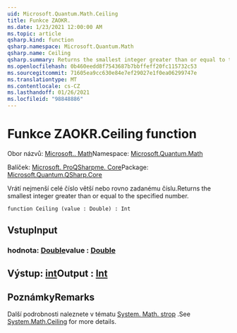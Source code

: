 ```yaml
---
uid: Microsoft.Quantum.Math.Ceiling
title: Funkce ZAOKR.
ms.date: 1/23/2021 12:00:00 AM
ms.topic: article
qsharp.kind: function
qsharp.namespace: Microsoft.Quantum.Math
qsharp.name: Ceiling
qsharp.summary: Returns the smallest integer greater than or equal to the specified number.
ms.openlocfilehash: 0b460eedd8f7543687b7bbffeff20fc115732c53
ms.sourcegitcommit: 71605ea9cc630e84e7ef29027e1f0ea06299747e
ms.translationtype: MT
ms.contentlocale: cs-CZ
ms.lasthandoff: 01/26/2021
ms.locfileid: "98848886"
---
```

# <a name="ceiling-function"></a><span data-ttu-id="78005-102">Funkce ZAOKR.</span><span class="sxs-lookup"><span data-stu-id="78005-102">Ceiling function</span></span>

<span data-ttu-id="78005-103">Obor názvů: [Microsoft.. Math](xref:Microsoft.Quantum.Math)</span><span class="sxs-lookup"><span data-stu-id="78005-103">Namespace: [Microsoft.Quantum.Math](xref:Microsoft.Quantum.Math)</span></span>

<span data-ttu-id="78005-104">Balíček: [Microsoft. ProQSharpme. Core](https://nuget.org/packages/Microsoft.Quantum.QSharp.Core)</span><span class="sxs-lookup"><span data-stu-id="78005-104">Package: [Microsoft.Quantum.QSharp.Core](https://nuget.org/packages/Microsoft.Quantum.QSharp.Core)</span></span>


<span data-ttu-id="78005-105">Vrátí nejmenší celé číslo větší nebo rovno zadanému číslu.</span><span class="sxs-lookup"><span data-stu-id="78005-105">Returns the smallest integer greater than or equal to the specified number.</span></span>

```qsharp
function Ceiling (value : Double) : Int
```


## <a name="input"></a><span data-ttu-id="78005-106">Vstup</span><span class="sxs-lookup"><span data-stu-id="78005-106">Input</span></span>

### <a name="value--double"></a><span data-ttu-id="78005-107">hodnota: [Double](xref:microsoft.quantum.lang-ref.double)</span><span class="sxs-lookup"><span data-stu-id="78005-107">value : [Double](xref:microsoft.quantum.lang-ref.double)</span></span>





## <a name="output--int"></a><span data-ttu-id="78005-108">Výstup: [int](xref:microsoft.quantum.lang-ref.int)</span><span class="sxs-lookup"><span data-stu-id="78005-108">Output : [Int](xref:microsoft.quantum.lang-ref.int)</span></span>



## <a name="remarks"></a><span data-ttu-id="78005-109">Poznámky</span><span class="sxs-lookup"><span data-stu-id="78005-109">Remarks</span></span>

<span data-ttu-id="78005-110">Další podrobnosti naleznete v tématu [System. Math. strop](https://docs.microsoft.com/dotnet/api/system.math.ceiling) .</span><span class="sxs-lookup"><span data-stu-id="78005-110">See [System.Math.Ceiling](https://docs.microsoft.com/dotnet/api/system.math.ceiling) for more details.</span></span>